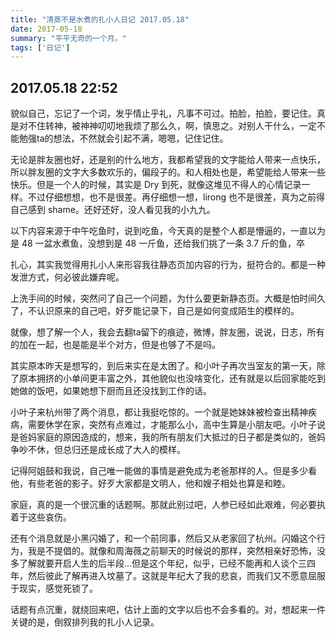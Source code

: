 ```yaml
---
title: "清蒸不是水煮的扎小人日记 2017.05.18"
date: 2017-05-18
summary: "平平无奇的一个月。"
tags: ['日记']
---
```


## 2017.05.18 22:52

貌似自己，忘记了一个词，发乎情止乎礼，凡事不可过。拍脸，拍脸，要记住。真是对不住转神，被神神叨叨地我烦了那么久，啊，慎思之。对别人干什么，一定不能勉强ta的想法，不然就会引起不满，嗯嗯，记住记住。

无论是胖友圈也好，还是别的什么地方，我都希望我的文字能给人带来一点快乐，所以胖友圈的文字大多数欢乐的，偏段子的。和人相处也是，希望能给人带来一些快乐。但是一个人的时候，其实是 Dry 到死，就像这堆见不得人的心情记录一样。不过仔细想想，也不是很差。再仔细想一想，lirong 也不是很差，真为之前得自己感到 shame。还好还好，没人看见我的小九九。

以下内容来源于中午吃鱼时，说到吃鱼，今天真的是整个人都是懵逼的，一直以为是 48 一盆水煮鱼，没想到是 48 一斤鱼，还给我们挑了一条 3.7 斤的鱼，卒

扎心，其实我觉得用扎小人来形容我往静态页加内容的行为，挺符合的。都是一种发泄方式，何必彼此嫌弃呢。

上洗手间的时候，突然问了自己一个问题，为什么要更新静态页。大概是怕时间久了，不认识原来的自己吧，好歹能记录下，自己是如何变成陌生的模样的。

就像，想了解一个人，我会去翻ta留下的痕迹，微博，胖友圈，说说，日志，所有的加在一起，也是能是半个对方，但是也够了不是吗。

其实原本昨天是想写的，到后来实在是太困了。和小叶子再次当室友的第一天，除了原本拥挤的小单间更丰富之外，其他貌似也没啥变化，还有就是以后回家能吃到她做的饭吧，如果她想下厨而且还没找到工作的话。

小叶子来杭州带了两个消息，都让我挺吃惊的。一个就是她妹妹被检查出精神疾病，需要休学在家，突然有点难过，才能那么小，高中生算是小朋友吧。小叶子说是爸妈家庭的原因造成的，想来，我的所有朋友们大抵过的日子都是类似的，爸妈争吵不休，但总归还是成长成了大人的模样。

记得阿姐鼓和我说，自己唯一能做的事情是避免成为老爸那样的人。但是多少看他，有些老爸的影子。好歹大家都是文明人，他和嫂子相处也算是和睦。

家庭，真的是一个很沉重的话题啊。那就此别过吧，人参已经如此艰难，何必要执着于这些哀伤。

还有个消息就是小黑闪婚了，和一个前同事，然后又从老家回了杭州。闪婚这个行为，我是不提倡的。就像和周海薇之前聊天的时候说的那样，突然相亲好恐怖，没多了解就要开启人生的后半段…但是这个年纪，似乎，已经不能再和人谈个三四年，然后彼此了解再进入坟墓了。这就是年纪大了我的悲哀，而我们又不愿意屈服于现实，感觉死锁了。

话题有点沉重，就绕回来吧，估计上面的文字以后也不会多看的。对，想起来一件关键的是，倒叙排列我的扎小人记录。